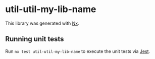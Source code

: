 # util-util-my-lib-name

This library was generated with [Nx](https://nx.dev).

## Running unit tests

Run `nx test util-util-my-lib-name` to execute the unit tests via [Jest](https://jestjs.io).
